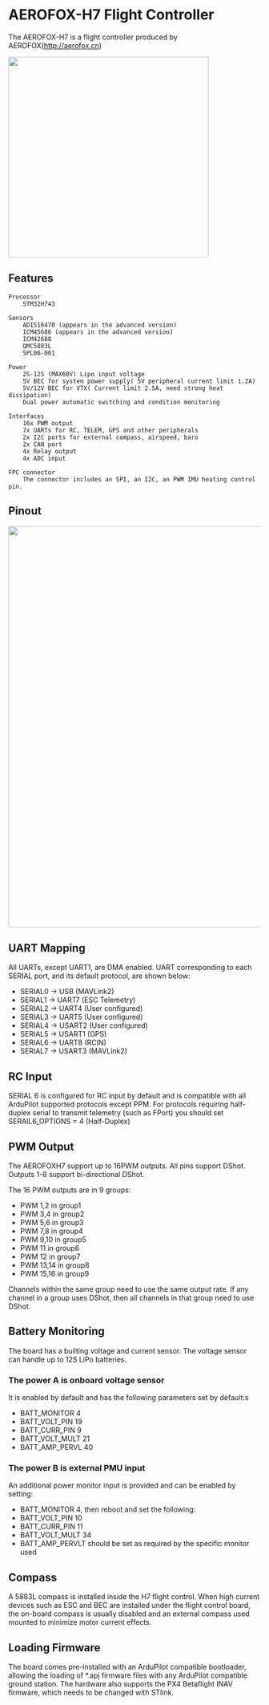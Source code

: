 # AEROFOX-H7 Flight Controller

The AEROFOX-H7 is a flight controller produced by AEROFOX(http://aerofox.cn)

<img src="AEROFOX-H7_IMG.png" alt="" width="400">

## Features
    Processor
        STM32H743

    Sensors
        ADIS16470 (appears in the advanced version)
        ICM45686 (appears in the advanced version)
        ICM42688
        QMC5883L
        SPL06-001

    Power
        2S-12S (MAX60V) Lipo input voltage
        5V BEC for system power supply( 5V peripheral current limit 1.2A)
        5V/12V BEC for VTX( Current limit 2.5A, need strong heat dissipation)
        Dual power automatic switching and condition monitoring
        
    Interfaces
        16x PWM output
        7x UARTs for RC, TELEM, GPS and other peripherals
        2x I2C ports for external compass, airspeed, baro
        2x CAN port
        4x Relay output
        4x ADC input

    FPC connector
        The connector includes an SPI, an I2C, an PWM IMU heating control pin.

## Pinout
<img src="AEROFOX-H7_pinout.png" alt="" width="800">

## UART Mapping

All UARTs, except UART1, are DMA enabled. UART corresponding to each SERIAL port, and its default protocol, are shown below:
- SERIAL0 -> USB (MAVLink2)
- SERIAL1 -> UART7 (ESC Telemetry)
- SERIAL2 -> UART4 (User configured)
- SERIAL3 -> UART5 (User configured)
- SERIAL4 -> USART2 (User configured)
- SERIAL5 -> USART1 (GPS)
- SERIAL6 -> UART8 (RCIN)
- SERIAL7 -> USART3 (MAVLink2)

## RC Input

SERIAL 6 is configured for RC input by default and is compatible with all ArduPilot supported protocols except PPM. For protocols requiring half-duplex serial to transmit telemetry (such as FPort) you should set SERAIL6_OPTIONS = 4 (Half-Duplex)

## PWM Output

The AEROFOXH7 support up to 16PWM outputs. All pins support DShot. Outputs 1-8 support bi-directional DShot.

The 16 PWM outputs are in 9 groups:

- PWM 1,2 in group1
- PWM 3,4  in group2
- PWM 5,6  in group3
- PWM 7,8 in group4
- PWM 9,10  in group5
- PWM 11  in group6
- PWM 12 in group7
- PWM 13,14 in group8
- PWM 15,16 in group9

Channels within the same group need to use the same output rate. If any channel in a group uses DShot, then all channels in that group need to use DShot.

## Battery Monitoring

The board has a builting voltage and current sensor. The voltage sensor can handle up
to 12S LiPo batteries.

### The power A is onboard voltage sensor
It is enabled by default and has the following parameters set by default:s
- BATT_MONITOR 4
- BATT_VOLT_PIN 19
- BATT_CURR_PIN 9
- BATT_VOLT_MULT 21
- BATT_AMP_PERVL 40

### The power B is external PMU input
An additional power monitor input is provided and can be enabled by setting:
- BATT_MONITOR 4, then reboot and set the following:
- BATT_VOLT_PIN 10
- BATT_CURR_PIN 11
- BATT_VOLT_MULT 34
- BATT_AMP_PERVLT should be set as required by the specific monitor used

## Compass

A 5883L compass is installed inside the H7 flight control. When high current devices such as ESC and BEC are installed under the flight control board, the on-board compass is usually disabled and an external compass used mounted to minimize motor current effects.

## Loading Firmware
The board comes pre-installed with an ArduPilot compatible bootloader, allowing the
loading of *.apj firmware files with any ArduPilot compatible ground station. The
hardware also supports the PX4 Betaflight INAV firmware, which needs to be changed with STlink.

